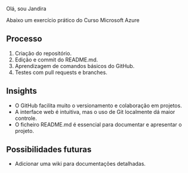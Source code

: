 Olá, sou Jandira

Abaixo um exercício prático do Curso Microsoft Azure


## Processo
1. Criação do repositório.
2. Edição e commit do README.md.
3. Aprendizagem de comandos básicos do GitHub.
4. Testes com pull requests e branches.

## Insights
- O GitHub facilita muito o versionamento e colaboração em projetos.
- A interface web é intuitiva, mas o uso de Git localmente dá maior controle.
- O ficheiro README.md é essencial para documentar e apresentar o projeto.

## Possibilidades futuras
- Adicionar uma wiki para documentações detalhadas.

<!---
Jandy01/Jandy01 is a ✨ special ✨ repository because its `README.md` (this file) appears on your GitHub profile.
You can click the Preview link to take a look at your changes.
--->
